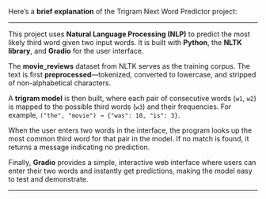Here’s a **brief explanation** of the Trigram Next Word Predictor project:

---

This project uses **Natural Language Processing (NLP)** to predict the most likely third word given two input words. It is built with **Python**, the **NLTK library**, and **Gradio** for the user interface.

The **movie\_reviews** dataset from NLTK serves as the training corpus. The text is first **preprocessed**—tokenized, converted to lowercase, and stripped of non-alphabetical characters.

A **trigram model** is then built, where each pair of consecutive words (`w1`, `w2`) is mapped to the possible third words (`w3`) and their frequencies. For example, `("the", "movie") → {"was": 10, "is": 3}`.

When the user enters two words in the interface, the program looks up the most common third word for that pair in the model. If no match is found, it returns a message indicating no prediction.

Finally, **Gradio** provides a simple, interactive web interface where users can enter their two words and instantly get predictions, making the model easy to test and demonstrate.

---


